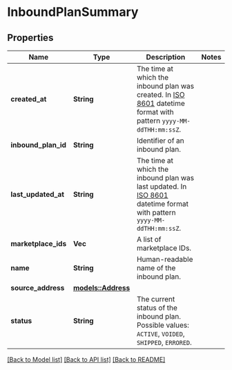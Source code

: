 # InboundPlanSummary

## Properties

Name | Type | Description | Notes
------------ | ------------- | ------------- | -------------
**created_at** | **String** | The time at which the inbound plan was created. In [ISO 8601](https://developer-docs.amazon.com/sp-api/docs/iso-8601) datetime format with pattern `yyyy-MM-ddTHH:mm:ssZ`. | 
**inbound_plan_id** | **String** | Identifier of an inbound plan. | 
**last_updated_at** | **String** | The time at which the inbound plan was last updated. In [ISO 8601](https://developer-docs.amazon.com/sp-api/docs/iso-8601) datetime format with pattern `yyyy-MM-ddTHH:mm:ssZ`. | 
**marketplace_ids** | **Vec<String>** | A list of marketplace IDs. | 
**name** | **String** | Human-readable name of the inbound plan. | 
**source_address** | [**models::Address**](Address.md) |  | 
**status** | **String** | The current status of the inbound plan. Possible values: `ACTIVE`, `VOIDED`, `SHIPPED`, `ERRORED`. | 

[[Back to Model list]](../README.md#documentation-for-models) [[Back to API list]](../README.md#documentation-for-api-endpoints) [[Back to README]](../README.md)


